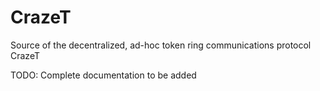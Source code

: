 # CrazeT
Source of the decentralized, ad-hoc token ring communications protocol CrazeT

TODO: Complete documentation to be added
